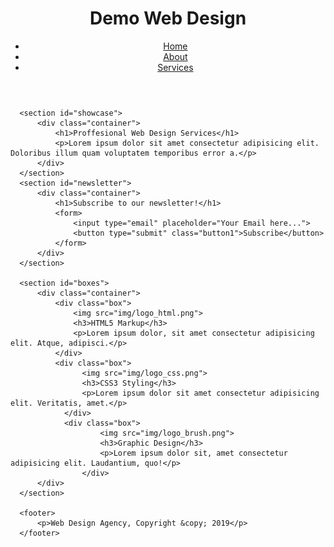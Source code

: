 <!DOCTYPE html>
<html lang="en">
  <head>
    <meta charset="UTF-8" />
    <meta name="viewport" content="width=device-width, initial-scale=1.0" />
    <meta http-equiv="X-UA-Compatible" content="ie=edge" />
    <meta
      name="description"
      content="Demo proffessional webdesign agency website"
    />
    <meta
      name="keywords"
      content="web design, demo website, webdesign agency"
    />
    <meta name="author" content="Daniel Dudu" />
    <title>Agency Web Design | Welcome</title>
    <link rel="stylesheet" href="./css/style.css" />
  </head>
  <body>
      <header>
          <div class="container">
              <div id="branding">
                  <h1><span class="highlight">Demo</span> Web Design</h1>
              </div>
              <nav>
                  <ul>
                      <li class="current"><a href="index.html">Home</a></li>
                      <li><a href="about.html">About</a></li>
                      <li><a href="services.html">Services</a></li>
                  </ul>
              </nav>
          </div>      
        </div>
      </header>

      <section id="showcase">
          <div class="container">
              <h1>Proffesional Web Design Services</h1>
              <p>Lorem ipsum dolor sit amet consectetur adipisicing elit. Doloribus illum quam voluptatem temporibus error a.</p>
          </div>
      </section>
      <section id="newsletter">
          <div class="container">
              <h1>Subscribe to our newsletter!</h1>
              <form>
                  <input type="email" placeholder="Your Email here...">
                  <button type="submit" class="button1">Subscribe</button>
              </form>
          </div>
      </section>

      <section id="boxes">
          <div class="container">
              <div class="box">
                  <img src="img/logo_html.png">
                  <h3>HTML5 Markup</h3>
                  <p>Lorem ipsum dolor, sit amet consectetur adipisicing elit. Atque, adipisci.</p>
              </div>
              <div class="box">
                    <img src="img/logo_css.png">
                    <h3>CSS3 Styling</h3>
                    <p>Lorem ipsum dolor sit amet consectetur adipisicing elit. Veritatis, amet.</p>
                </div>
                <div class="box">
                        <img src="img/logo_brush.png">
                        <h3>Graphic Design</h3>
                        <p>Lorem ipsum dolor sit, amet consectetur adipisicing elit. Laudantium, quo!</p>
                    </div>
          </div>
      </section>

      <footer>
          <p>Web Design Agency, Copyright &copy; 2019</p>
      </footer>
  </body>
</html>
